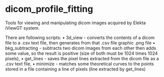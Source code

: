 # dicom_profile_fitting
Tools for viewing and manipulating dicom images acquired by Elekta iViewGT system.

There are following scripts:
• 3d_view - converts the contents of a dicom file to a .csv text file, then generates from that .csv file graphic .png file
• bkg_subtracting - subtracts two dicom images from each other then adds some value, so the result is positive (size of both must be 1024 times 1024 pixels),
• get_lines - saves the pixel lines extracted from the dicom file as a .csv text file,
• minimize - matches some theoretical curves to the points stored in a file containing a line of pixels (line extracted by get_lines)
